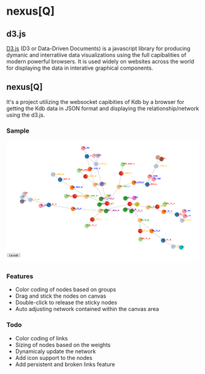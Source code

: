# nexus[Q]


## d3.js

[D3.js](https://d3js.org/) (D3 or Data-Driven Documents) is a javascript library for producing dymanic and interratiive data visualizations using the full capibalities of modern powerful browsers.
It is used widely on websites across the world for displaying the data in interative graphical components.

## nexus[Q]

It's a project utilizing the websocket capibities of Kdb by a browser for getting the Kdb data in JSON format and displaying the relationship/network using the d3.js.

### Sample

![](nexusQ.png?raw=true)


### Features 
* Color coding of nodes based on groups
* Drag and stick the nodes on canvas
* Double-click to release the sticky nodes
* Auto adjusting network contained within the canvas area

### Todo
* Color coding of links
* Sizing of nodes based on the weights
* Dynamicaly update the network
* Add icon support to the nodes
* Add persistent and broken links feature


